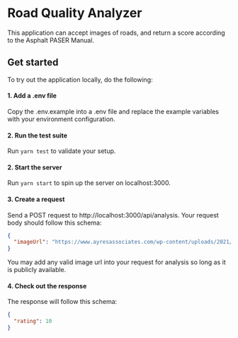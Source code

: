 # Road Quality Analyzer

This application can accept images of roads, and return a score according to the Asphalt PASER Manual.

## Get started

To try out the application locally, do the following:

#### 1. Add a .env file

Copy the .env.example into a .env file and replace the example variables with your environment configuration.

#### 2. Run the test suite

Run `yarn test` to validate your setup.

#### 2. Start the server

Run `yarn start` to spin up the server on localhost:3000.

#### 3. Create a request

Send a POST request to http://localhost:3000/api/analysis. Your request body should follow this schema:

```json
{
  "imageUrl": "https://www.ayresassociates.com/wp-content/uploads/2021/01/STH-47-Oneida-Co-ground_8562-Blog.jpg"
}
```

You may add any valid image url into your request for analysis so long as it is publicly available.

#### 4. Check out the response

The response will follow this schema:

```json
{
  "rating": 10
}
```
